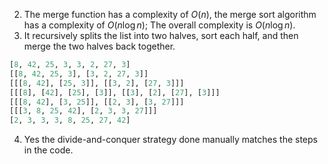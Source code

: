 2. The merge function has a complexity of $O(n)$, the merge sort algorithm has a complexity of $O(n \log n)$; The overall complexity is $O(n \log n)$.
3. It recursively splits the list into two halves, sort each half, and then merge the two halves back together. 
```python
[8, 42, 25, 3, 3, 2, 27, 3]
[[8, 42, 25, 3], [3, 2, 27, 3]]
[[[8, 42], [25, 3]], [[3, 2], [27, 3]]]
[[[8], [42], [25], [3]], [[3], [2], [27], [3]]]
[[[8, 42], [3, 25]], [[2, 3], [3, 27]]]
[[[3, 8, 25, 42], [2, 3, 3, 27]]]
[2, 3, 3, 3, 8, 25, 27, 42]
```
4. Yes the divide-and-conquer strategy done manually matches the steps in the code. 